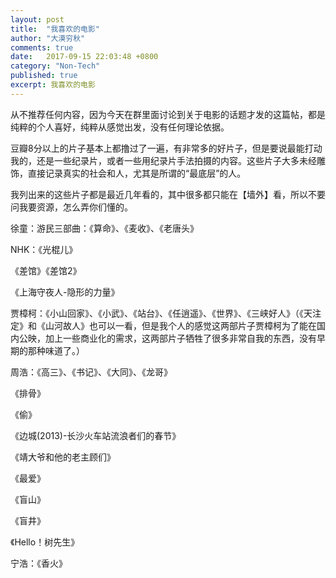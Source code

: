 ```yaml
---
layout: post
title:  "我喜欢的电影"
author: "大漠穷秋"
comments: true
date:   2017-09-15 22:03:48 +0800
category: "Non-Tech"
published: true
excerpt: 我喜欢的电影
---
```

从不推荐任何内容，因为今天在群里面讨论到关于电影的话题才发的这篇帖，都是纯粹的个人喜好，纯粹从感觉出发，没有任何理论依据。

豆瓣8分以上的片子基本上都撸过了一遍，有非常多的好片子，但是要说最能打动我的，还是一些纪录片，或者一些用纪录片手法拍摄的内容。这些片子大多未经雕饰，直接记录真实的社会和人，尤其是所谓的“最底层”的人。

我列出来的这些片子都是最近几年看的，其中很多都只能在【墙外】看，所以不要问我要资源，怎么弄你们懂的。

徐童：游民三部曲：《算命》、《麦收》、《老唐头》

NHK：《光棍儿》

《差馆》《差馆2》

《上海守夜人-隐形的力量》

贾樟柯：《小山回家》、《小武》、《站台》、《任逍遥》、《世界》、《三峡好人》（《天注定》和《山河故人》也可以一看，但是我个人的感觉这两部片子贾樟柯为了能在国内公映，加上一些商业化的需求，这两部片子牺牲了很多非常自我的东西，没有早期的那种味道了。）

周浩：《高三》、《书记》、《大同》、《龙哥》

《排骨》

《偷》

《边城(2013)-长沙火车站流浪者们的春节》

《靖大爷和他的老主顾们》

《最爱》

《盲山》

《盲井》

《Hello！树先生》

宁浩：《香火》


